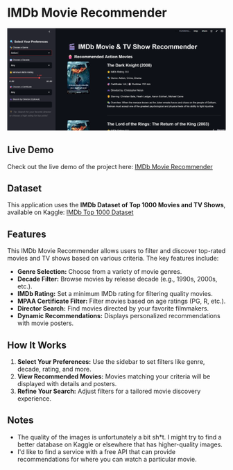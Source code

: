 # IMDb Movie Recommender

![Screenshot](imdb_movie_recommender_screenshot.png)

## Live Demo
Check out the live demo of the project here: [IMDb Movie Recommender](https://imdbmovierecs.streamlit.app/)

## Dataset
This application uses the **IMDb Dataset of Top 1000 Movies and TV Shows**, available on Kaggle: [IMDb Top 1000 Dataset](https://www.kaggle.com/datasets/harshitshankhdhar/imdb-dataset-of-top-1000-movies-and-tv-shows)

## Features
This IMDb Movie Recommender allows users to filter and discover top-rated movies and TV shows based on various criteria. The key features include:

- **Genre Selection:** Choose from a variety of movie genres.
- **Decade Filter:** Browse movies by release decade (e.g., 1990s, 2000s, etc.).
- **IMDb Rating:** Set a minimum IMDb rating for filtering quality movies.
- **MPAA Certificate Filter:** Filter movies based on age ratings (PG, R, etc.).
- **Director Search:** Find movies directed by your favorite filmmakers.
- **Dynamic Recommendations:** Displays personalized recommendations with movie posters.

## How It Works
1. **Select Your Preferences:** Use the sidebar to set filters like genre, decade, rating, and more.
2. **View Recommended Movies:** Movies matching your criteria will be displayed with details and posters.
3. **Refine Your Search:** Adjust filters for a tailored movie discovery experience.

## Notes 
- The quality of the images is unfortunately a bit sh*t. I might try to find a better database on Kaggle or elsewhere that has higher-quality images. 
- I'd like to find a service with a free API that can provide recommendations for where you can watch a particular movie. 
